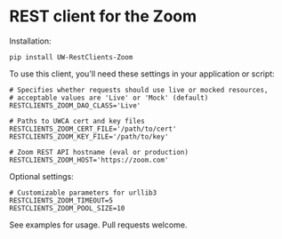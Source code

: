# REST client for the Zoom

Installation:

    pip install UW-RestClients-Zoom

To use this client, you'll need these settings in your application or script:

    # Specifies whether requests should use live or mocked resources,
    # acceptable values are 'Live' or 'Mock' (default)
    RESTCLIENTS_ZOOM_DAO_CLASS='Live'

    # Paths to UWCA cert and key files
    RESTCLIENTS_ZOOM_CERT_FILE='/path/to/cert'
    RESTCLIENTS_ZOOM_KEY_FILE='/path/to/key'

    # Zoom REST API hostname (eval or production)
    RESTCLIENTS_ZOOM_HOST='https://zoom.com'

Optional settings:

    # Customizable parameters for urllib3
    RESTCLIENTS_ZOOM_TIMEOUT=5
    RESTCLIENTS_ZOOM_POOL_SIZE=10

See examples for usage.  Pull requests welcome.
